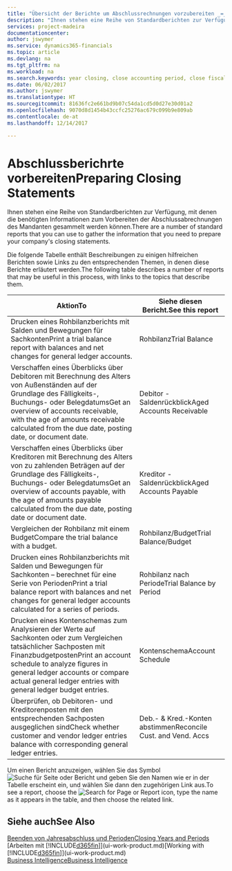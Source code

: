 ```yaml
---
title: "Übersicht der Berichte um Abschlussrechnungen vorzubereiten _=_ Microsoft Ausgleich."
description: "Ihnen stehen eine Reihe von Standardberichten zur Verfügung, mit denen die benötigten Informationen zum Vorbereiten der Abschlussabrechnungen des Mandanten gesammelt werden können."
services: project-madeira
documentationcenter: 
author: jswymer
ms.service: dynamics365-financials
ms.topic: article
ms.devlang: na
ms.tgt_pltfrm: na
ms.workload: na
ms.search.keywords: year closing, close accounting period, close fiscal year, aging, creditor payments, vendor payments, assets, liabilities, equity, analysis, reporting, financial report, business intelligence, BI, Power Bi, KPI
ms.date: 06/02/2017
ms.author: jswymer
ms.translationtype: HT
ms.sourcegitcommit: 81636fc2e661bd9b07c54da1cd5d0d27e30d01a2
ms.openlocfilehash: 9070d8d1454b43ccfc25276ac679c099b9e809ab
ms.contentlocale: de-at
ms.lasthandoff: 12/14/2017

---
```

# <a name="preparing-closing-statements"></a><span data-ttu-id="1a073-103">Abschlussberichrte vorbereiten</span><span class="sxs-lookup"><span data-stu-id="1a073-103">Preparing Closing Statements</span></span>
<span data-ttu-id="1a073-104">Ihnen stehen eine Reihe von Standardberichten zur Verfügung, mit denen die benötigten Informationen zum Vorbereiten der Abschlussabrechnungen des Mandanten gesammelt werden können.</span><span class="sxs-lookup"><span data-stu-id="1a073-104">There are a number of standard reports that you can use to gather the information that you need to prepare your company's closing statements.</span></span>

<span data-ttu-id="1a073-105">Die folgende Tabelle enthält Beschreibungen zu einigen hilfreichen Berichten sowie Links zu den entsprechenden Themen, in denen diese Berichte erläutert werden.</span><span class="sxs-lookup"><span data-stu-id="1a073-105">The following table describes a number of reports that may be useful in this process, with links to the topics that describe them.</span></span>

| <span data-ttu-id="1a073-106">Aktion</span><span class="sxs-lookup"><span data-stu-id="1a073-106">To</span></span> | <span data-ttu-id="1a073-107">Siehe diesen Bericht.</span><span class="sxs-lookup"><span data-stu-id="1a073-107">See this report</span></span> |
| --- | --- |
| <span data-ttu-id="1a073-108">Drucken eines Rohbilanzberichts mit Salden und Bewegungen für Sachkonten</span><span class="sxs-lookup"><span data-stu-id="1a073-108">Print a trial balance report with balances and net changes for general ledger accounts.</span></span> |<span data-ttu-id="1a073-109">Rohbilanz</span><span class="sxs-lookup"><span data-stu-id="1a073-109">Trial Balance</span></span> |
| <span data-ttu-id="1a073-110">Verschaffen eines Überblicks über Debitoren mit Berechnung des Alters von Außenständen auf der Grundlage des Fälligkeits-, Buchungs- oder Belegdatums</span><span class="sxs-lookup"><span data-stu-id="1a073-110">Get an overview of accounts receivable, with the age of amounts receivable calculated from the due date, posting date, or document date.</span></span> |<span data-ttu-id="1a073-111">Debitor - Saldenrückblick</span><span class="sxs-lookup"><span data-stu-id="1a073-111">Aged Accounts Receivable</span></span> |
| <span data-ttu-id="1a073-112">Verschaffen eines Überblicks über Kreditoren mit Berechnung des Alters von zu zahlenden Beträgen auf der Grundlage des Fälligkeits-, Buchungs- oder Belegdatums</span><span class="sxs-lookup"><span data-stu-id="1a073-112">Get an overview of accounts payable, with the age of amounts payable calculated from the due date, posting date or document date.</span></span> |<span data-ttu-id="1a073-113">Kreditor - Saldenrückblick</span><span class="sxs-lookup"><span data-stu-id="1a073-113">Aged Accounts Payable</span></span> |
| <span data-ttu-id="1a073-114">Vergleichen der Rohbilanz mit einem Budget</span><span class="sxs-lookup"><span data-stu-id="1a073-114">Compare the trial balance with a budget.</span></span> |<span data-ttu-id="1a073-115">Rohbilanz/Budget</span><span class="sxs-lookup"><span data-stu-id="1a073-115">Trial Balance/Budget</span></span> |
| <span data-ttu-id="1a073-116">Drucken eines Rohbilanzberichts mit Salden und Bewegungen für Sachkonten – berechnet für eine Serie von Perioden</span><span class="sxs-lookup"><span data-stu-id="1a073-116">Print a trial balance report with balances and net changes for general ledger accounts calculated for a series of periods.</span></span> |<span data-ttu-id="1a073-117">Rohbilanz nach Periode</span><span class="sxs-lookup"><span data-stu-id="1a073-117">Trial Balance by Period</span></span> |
| <span data-ttu-id="1a073-118">Drucken eines Kontenschemas zum Analysieren der Werte auf Sachkonten oder zum Vergleichen tatsächlicher Sachposten mit Finanzbudgetposten</span><span class="sxs-lookup"><span data-stu-id="1a073-118">Print an account schedule to analyze figures in general ledger accounts or compare actual general ledger entries with general ledger budget entries.</span></span> |<span data-ttu-id="1a073-119">Kontenschema</span><span class="sxs-lookup"><span data-stu-id="1a073-119">Account Schedule</span></span> |
| <span data-ttu-id="1a073-120">Überprüfen, ob Debitoren- und Kreditorenposten mit den entsprechenden Sachposten ausgeglichen sind</span><span class="sxs-lookup"><span data-stu-id="1a073-120">Check whether customer and vendor ledger entries balance with corresponding general ledger entries.</span></span> |<span data-ttu-id="1a073-121">Deb.- & Kred.-Konten abstimmen</span><span class="sxs-lookup"><span data-stu-id="1a073-121">Reconcile Cust. and Vend. Accs</span></span> |

<span data-ttu-id="1a073-122">Um einen Bericht anzuzeigen, wählen Sie das Symbol ![Suche für Seite oder Bericht](media/ui-search/search_small.png "Suche nach Seite oder Bericht") und geben Sie den Namen wie er in der Tabelle erscheint ein, und wählen Sie dann den zugehörigen Link aus.</span><span class="sxs-lookup"><span data-stu-id="1a073-122">To see a report, choose the ![Search for Page or Report](media/ui-search/search_small.png "Search for Page or Report icon") icon, type the name as it appears in the table, and then choose the related link.</span></span>

## <a name="see-also"></a><span data-ttu-id="1a073-123">Siehe auch</span><span class="sxs-lookup"><span data-stu-id="1a073-123">See Also</span></span>
[<span data-ttu-id="1a073-124">Beenden von Jahresabschluss und Perioden</span><span class="sxs-lookup"><span data-stu-id="1a073-124">Closing Years and Periods</span></span>](year-close-years-periods.md)  
<span data-ttu-id="1a073-125">[Arbeiten mit [!INCLUDE[d365fin](includes/d365fin_md.md)]](ui-work-product.md)</span><span class="sxs-lookup"><span data-stu-id="1a073-125">[Working with [!INCLUDE[d365fin](includes/d365fin_md.md)]](ui-work-product.md)</span></span>  
[<span data-ttu-id="1a073-126">Business Intelligence</span><span class="sxs-lookup"><span data-stu-id="1a073-126">Business Intelligence</span></span>](bi.md)

